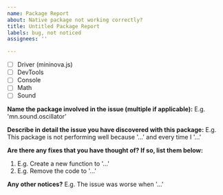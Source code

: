 ```yaml
---
name: Package Report
about: Native package not working correctly?
title: Untitled Package Report
labels: bug, not noticed
assignees: ''

---
```


- [ ] Driver (mininova.js)
- [ ] DevTools
- [ ] Console
- [ ] Math
- [ ] Sound

**Name the package involved in the issue (multiple if applicable):**
E.g. 'mn.sound.oscillator'

**Describe in detail the issue you have discovered with this package:**
E.g. This package is not performing well because '...' and every time I '...'

**Are there any fixes that you have thought of? If so, list them below:**
1. E.g. Create a new function to '...'
2. E.g. Remove the code to '...'

**Any other notices?**
E.g. The issue was worse when '...'
